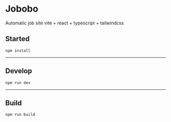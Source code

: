 # Jobobo

Automatic job site
vite + react + typescript + tailwindcss

## Started

`npm install`

---

## Develop

`npm run dev`

---

## Build

`npm run build`

